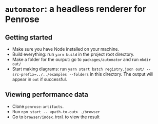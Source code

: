 # `automator`: a headless renderer for Penrose

## Getting started

- Make sure you have Node installed on your machine.
- Build everything: run `yarn build` in the project root directory.
- Make a folder for the ourput: go to `packages/automator` and run `mkdir out/`
- Start making diagrams: run `yarn start batch registry.json out/ --src-prefix=../../examples --folders` in this directory. The output will appear in `out` if successful.

## Viewing performance data

- Clone `penrose-artifacts`.
- Run `npm start -- <path-to-out> ./browser`
- Go to `browser/index.html` to view the result
